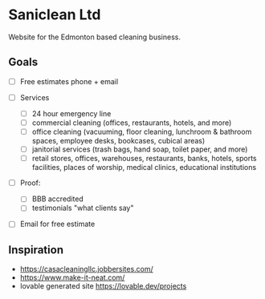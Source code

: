 # Saniclean Ltd

Website for the Edmonton based cleaning business.


## Goals

- [ ] Free estimates phone + email
- [ ] Services
    - [ ] 24 hour emergency line
    - [ ] commercial cleaning (offices, restaurants, hotels, and more)
    - [ ] office cleaning (vacuuming, floor cleaning, lunchroom & bathroom spaces, employee desks, bookcases, cubical areas)
    - [ ] janitorial services (trash bags, hand soap, toilet paper, and more)
    - [ ] retail stores, offices, warehouses, restaurants, banks, hotels, sports facilities, places of worship, medical clinics, educational institutions
- [ ] Proof:
    - [ ] BBB accredited
    - [ ] testimonials "what clients say"

- [ ] Email for free estimate


## Inspiration
- https://casacleaningllc.jobbersites.com/
- https://www.make-it-neat.com/
- lovable generated site https://lovable.dev/projects
